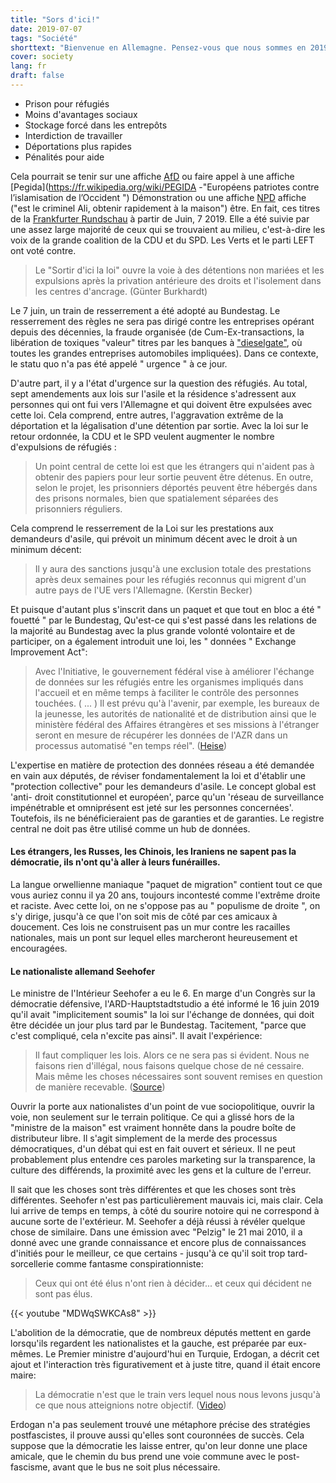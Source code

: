 ```yaml
---
title: "Sors d'ici!"
date: 2019-07-07
tags: "Société"
shorttext: "Bienvenue en Allemagne. Pensez-vous que nous sommes en 2019? Vous avez tort avec des clowns tels que Seehofer, Merkel, Nahles nous sommes arrivés à nouveau en 1940."
cover: society
lang: fr
draft: false
---
```


  - Prison pour réfugiés
  - Moins d'avantages sociaux
  - Stockage forcé dans les entrepôts
  - Interdiction de travailler
  - Déportations plus rapides
  - Pénalités pour aide

Cela pourrait se tenir sur une affiche [AfD](https://fr.wikipedia.org/wiki/Alternative_pour_l%27Allemagne "Alternative pour l'Allemagne") ou faire appel à une affiche [Pegida](https://fr.wikipedia.org/wiki/PEGIDA -"Européens patriotes contre l’islamisation de l’Occident ") Démonstration ou une affiche [NPD](https://fr.wikipedia.org/wiki/Parti_national-d%C3%A9mocrate_d%27Allemagne "Parti national-démocrate d'Allemagne") affiche ("est le criminel Ali, obtenir rapidement à la maison") être. En fait, ces titres de la [Frankfurter Rundschau](https://www.fr.de/politik/asylpolitik-jetzt-kommt-hau-ab-gesetz-12356872.html "Asylpolitik: Jetzt kommt das Hau-ab-Gesetz") à partir de Juin, 7 2019. Elle a été suivie par une assez large majorité de ceux qui se trouvaient au milieu, c'est-à-dire les voix de la grande coalition de la CDU et du SPD. Les Verts et le parti LEFT ont voté contre.

> Le "Sortir d'ici la loi" ouvre la voie à des détentions non mariées et les expulsions après la privation antérieure des droits et l'isolement dans les centres d'ancrage. (Günter Burkhardt)

Le 7 juin, un train de resserrement a été adopté au Bundestag. Le resserrement des règles ne sera pas dirigé contre les entreprises opérant depuis des décennies, la fraude organisée (de Cum-Ex-transactions, la libération de toxiques "valeur" titres par les banques à ["dieselgate"](https://fr.wikipedia.org/wiki/Affaire_Volkswagen "Scandale des émissions Volkswagen"), où toutes les grandes entreprises automobiles impliquées). Dans ce contexte, le statu quo n'a pas été appelé " urgence " à ce jour.

D'autre part, il y a l'état d'urgence sur la question des réfugiés. Au total, sept amendements aux lois sur l'asile et la résidence s'adressent aux personnes qui ont fui vers l'Allemagne et qui doivent être expulsées avec cette loi. Cela comprend, entre autres, l'aggravation extrême de la déportation et la légalisation d'une détention par sortie. Avec la loi sur le retour ordonnée, la CDU et le SPD veulent augmenter le nombre d'expulsions de réfugiés :

> Un point central de cette loi est que les étrangers qui n'aident pas à obtenir des papiers pour leur sortie peuvent être détenus. En outre, selon le projet, les prisonniers déportés peuvent être hébergés dans des prisons normales, bien que spatialement séparées des prisonniers réguliers.

Cela comprend le resserrement de la Loi sur les prestations aux demandeurs d'asile, qui prévoit un minimum décent avec le droit à un minimum décent:

> Il y aura des sanctions jusqu'à une exclusion totale des prestations après deux semaines pour les réfugiés reconnus qui migrent d'un autre pays de l'UE vers l'Allemagne. (Kerstin Becker)

Et puisque d'autant plus s'inscrit dans un paquet et que tout en bloc a été " fouetté " par le Bundestag, Qu'est-ce qui s'est passé dans les relations de la majorité au Bundestag avec la plus grande volonté volontaire et de participer, on a également introduit une loi, les " données " Exchange Improvement Act":

> Avec l'Initiative, le gouvernement fédéral vise à améliorer l'échange de données sur les réfugiés entre les organismes impliqués dans l'accueil et en même temps à faciliter le contrôle des personnes touchées. ( ... ) Il est prévu qu'à l'avenir, par exemple, les bureaux de la jeunesse, les autorités de nationalité et de distribution ainsi que le ministère fédéral des Affaires étrangères et ses missions à l'étranger seront en mesure de récupérer les données de l'AZR dans un processus automatisé "en temps réel". ([Heise](https://www.heise.de/newsticker/meldung/Datenaustausch-Ueberwachung-von-Fluechtlingen-entzweit-den-Bundestag-4363642.html "Datenaustausch: Überwachung von Flüchtlingen entzweit den Bundestag"))

L'expertise en matière de protection des données réseau a été demandée en vain aux députés, de réviser fondamentalement la loi et d'établir une "protection collective" pour les demandeurs d'asile. Le concept global est 'anti- droit constitutionnel et européen', parce qu'un 'réseau de surveillance impénétrable et omniprésent est jeté sur les personnes concernées'. Toutefois, ils ne bénéficieraient pas de garanties et de garanties. Le registre central ne doit pas être utilisé comme un hub de données.

#### Les étrangers, les Russes, les Chinois, les Iraniens ne sapent pas la démocratie, ils n'ont qu'à aller à leurs funérailles.

La langue orwellienne maniaque "paquet de migration" contient tout ce que vous auriez connu il ya 20 ans, toujours incontesté comme l'extrême droite et raciste. Avec cette loi, on ne s'oppose pas au " populisme de droite ", on s'y dirige, jusqu'à ce que l'on soit mis de côté par ces amicaux à doucement. Ces lois ne construisent pas un mur contre les racailles nationales, mais un pont sur lequel elles marcheront heureusement et encouragées.

#### Le nationaliste allemand Seehofer

Le ministre de l'Intérieur Seehofer a eu le 6. En marge d'un Congrès sur la démocratie défensive, l'ARD-Hauptstadtstudio a été informé le 16 juin 2019 qu'il avait "implicitement soumis" la loi sur l'échange de données, qui doit être décidée un jour plus tard par le Bundestag. Tacitement, "parce que c'est compliqué, cela n'excite pas ainsi". Il avait l'expérience:

> Il faut compliquer les lois. Alors ce ne sera pas si évident. Nous ne faisons rien d'illégal, nous faisons quelque chose de né cessaire. Mais même les choses nécessaires sont souvent remises en question de manière recevable. ([Source](https://www.watson.de/deutschland/politik/629031020-horst-seehofer-diese-saetze-sorgen-fuer-einen-shitstorm "Man muss Gesetze komplizierter machen: Sätze von Seehofer sorgen für einen Shitstorm"))

Ouvrir la porte aux nationalistes d'un point de vue sociopolitique, ouvrir la voie, non seulement sur le terrain politique. Ce qui a glissé hors de la "ministre de la maison" est vraiment honnête dans la poudre boîte de distributeur libre. Il s'agit simplement de la merde des processus démocratiques, d'un débat qui est en fait ouvert et sérieux. Il ne peut probablement plus entendre ces paroles marketing sur la transparence, la culture des différends, la proximité avec les gens et la culture de l'erreur.

Il sait que les choses sont très différentes et que les choses sont très différentes. Seehofer n'est pas particulièrement mauvais ici, mais clair. Cela lui arrive de temps en temps, à côté du sourire notoire qui ne correspond à aucune sorte de l'extérieur. M. Seehofer a déjà réussi à révéler quelque chose de similaire. Dans une émission avec "Pelzig" le 21 mai 2010, il a donné avec une grande connaissance et encore plus de connaissances d'initiés pour le meilleur, ce que certains - jusqu'à ce qu'il soit trop tard-sorcellerie comme fantasme conspirationniste:

> Ceux qui ont été élus n'ont rien à décider... et ceux qui décident ne sont pas élus.

{{< youtube "MDWqSWKCAs8" >}}

L'abolition de la démocratie, que de nombreux députés mettent en garde lorsqu'ils regardent les nationalistes et la gauche, est préparée par eux-mêmes. Le Premier ministre d'aujourd'hui en Turquie, Erdogan, a décrit cet ajout et l'interaction très figurativement et à juste titre, quand il était encore maire:

> La démocratie n'est que le train vers lequel nous nous levons jusqu'à ce que nous atteignions notre objectif.  ([Video](https://www.focus.de/politik/videos/demokratie-ist-nur-der-zug-auf-den-wir-aufsteigen-ein-zitat-erdogans-von-1998-ist-heute-aktueller-denn-je_id_5742865.html "Ein Zitat Erdogans von 1998 ist heute aktueller denn je"))

Erdogan n'a pas seulement trouvé une métaphore précise des stratégies postfascistes, il prouve aussi qu'elles sont couronnées de succès. Cela suppose que la démocratie les laisse entrer, qu'on leur donne une place amicale, que le chemin du bus prend une voie commune avec le post-fascisme, avant que le bus ne soit plus nécessaire.

